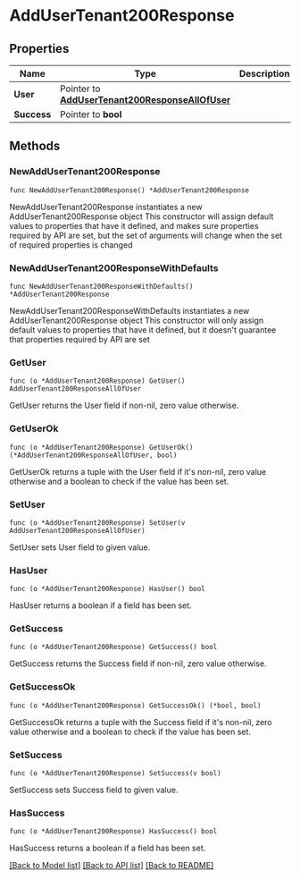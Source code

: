 # AddUserTenant200Response

## Properties

Name | Type | Description | Notes
------------ | ------------- | ------------- | -------------
**User** | Pointer to [**AddUserTenant200ResponseAllOfUser**](AddUserTenant200ResponseAllOfUser.md) |  | [optional] 
**Success** | Pointer to **bool** |  | [optional] 

## Methods

### NewAddUserTenant200Response

`func NewAddUserTenant200Response() *AddUserTenant200Response`

NewAddUserTenant200Response instantiates a new AddUserTenant200Response object
This constructor will assign default values to properties that have it defined,
and makes sure properties required by API are set, but the set of arguments
will change when the set of required properties is changed

### NewAddUserTenant200ResponseWithDefaults

`func NewAddUserTenant200ResponseWithDefaults() *AddUserTenant200Response`

NewAddUserTenant200ResponseWithDefaults instantiates a new AddUserTenant200Response object
This constructor will only assign default values to properties that have it defined,
but it doesn't guarantee that properties required by API are set

### GetUser

`func (o *AddUserTenant200Response) GetUser() AddUserTenant200ResponseAllOfUser`

GetUser returns the User field if non-nil, zero value otherwise.

### GetUserOk

`func (o *AddUserTenant200Response) GetUserOk() (*AddUserTenant200ResponseAllOfUser, bool)`

GetUserOk returns a tuple with the User field if it's non-nil, zero value otherwise
and a boolean to check if the value has been set.

### SetUser

`func (o *AddUserTenant200Response) SetUser(v AddUserTenant200ResponseAllOfUser)`

SetUser sets User field to given value.

### HasUser

`func (o *AddUserTenant200Response) HasUser() bool`

HasUser returns a boolean if a field has been set.

### GetSuccess

`func (o *AddUserTenant200Response) GetSuccess() bool`

GetSuccess returns the Success field if non-nil, zero value otherwise.

### GetSuccessOk

`func (o *AddUserTenant200Response) GetSuccessOk() (*bool, bool)`

GetSuccessOk returns a tuple with the Success field if it's non-nil, zero value otherwise
and a boolean to check if the value has been set.

### SetSuccess

`func (o *AddUserTenant200Response) SetSuccess(v bool)`

SetSuccess sets Success field to given value.

### HasSuccess

`func (o *AddUserTenant200Response) HasSuccess() bool`

HasSuccess returns a boolean if a field has been set.


[[Back to Model list]](../README.md#documentation-for-models) [[Back to API list]](../README.md#documentation-for-api-endpoints) [[Back to README]](../README.md)


